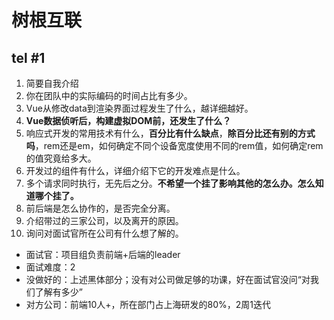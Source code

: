 # 树根互联

## tel #1

1. 简要自我介绍
2. 你在团队中的实际编码的时间占比有多少。
3. Vue从修改data到渲染界面过程发生了什么，越详细越好。
4. **Vue数据侦听后，构建虚拟DOM前，还发生了什么？**
5. 响应式开发的常用技术有什么，**百分比有什么缺点**，**除百分比还有别的方式吗**，rem还是em，如何确定不同个设备宽度使用不同的rem值，如何确定rem的值究竟给多大。
6. 开发过的组件有什么，详细介绍下它的开发难点是什么。
7. 多个请求同时执行，无先后之分。**不希望一个挂了影响其他的怎么办。怎么知道哪个挂了。**
7. 前后端是怎么协作的，是否完全分离。
8. 介绍带过的三家公司，以及离开的原因。
9. 询问对面试官所在公司有什么想了解的。


- 面试官：项目组负责前端+后端的leader
- 面试难度：2
- 没做好的：上述黑体部分；没有对公司做足够的功课，好在面试官没问“对我们了解有多少”
- 对方公司：前端10人+，所在部门占上海研发的80%，2周1迭代

